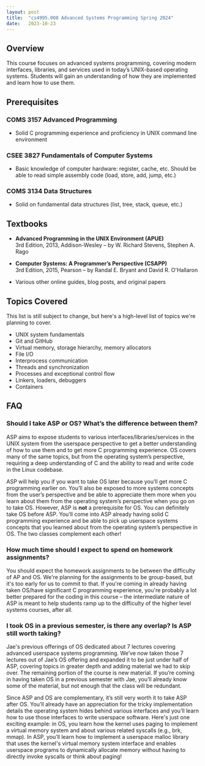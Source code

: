 ```yaml
---
layout: post
title:  "cs4995.008 Advanced Systems Programming Spring 2024"
date:   2023-10-23
---
```


Overview
--------
This course focuses on advanced systems programming, covering modern interfaces,
libraries, and services used in today’s UNIX-based operating systems. Students
will gain an understanding of how they are implemented and learn how to use
them.

Prerequisites
-------------
### COMS 3157 Advanced Programming
* Solid C programming experience and proficiency in UNIX command line
  environment

### CSEE 3827 Fundamentals of Computer Systems
* Basic knowledge of computer hardware: register, cache, etc. Should be able to
  read simple assembly code (load, store, add, jump, etc.)

### COMS 3134 Data Structures
* Solid on fundamental data structures (list, tree, stack, queue, etc.)

Textbooks
---------
* **Advanced Programming in the UNIX Environment (APUE)**  
  3rd Edition, 2013, Addison-Wesley – by W. Richard Stevens, Stephen A. Rago


* **Computer Systems: A Programmer’s Perspective (CSAPP)**  
  3rd Edition, 2015, Pearson – by Randal E. Bryant and David R. O'Hallaron

* Various other online guides, blog posts, and original papers

Topics Covered
--------------
This list is still subject to change, but here's a high-level list of topics
we're planning to cover.

* UNIX system fundamentals
* Git and GitHub
* Virtual memory, storage hierarchy, memory allocators
* File I/O
* Interprocess communication
* Threads and synchronization
* Processes and exceptional control flow
* Linkers, loaders, debuggers
* Containers

FAQ
---
### Should I take ASP or OS? What’s the difference between them?

ASP aims to expose students to various interfaces/libraries/services in the UNIX
system from the userspace perspective to get a better understanding of how to
use them and to get more C programming experience. OS covers many of the same
topics, but from the operating system’s perspective, requiring a deep
understanding of C and the ability to read and write code in the Linux codebase.

ASP will help you if you want to take OS later because you’ll get more C
programming earlier on. You’ll also be exposed to more systems concepts from the
user’s perspective and be able to appreciate them more when you learn about them
from the operating system’s perspective when you go on to take OS. However, ASP
is **not** a prerequisite for OS. You can definitely take OS before ASP. You’ll
come into ASP already having solid C programming experience and be able to pick
up userspace systems concepts that you learned about from the operating system’s
perspective in OS. The two classes complement each other!

### How much time should I expect to spend on homework assignments?

You should expect the homework assignments to be between the difficulty of AP
and OS. We're planning for the assignments to be group-based, but it's too early
for us to commit to that. If you're coming in already having taken OS/have
significant C programming experience, you're probably a lot better prepared for
the coding in this course – the intermediate nature of ASP is meant to help
students ramp up to the difficulty of the higher level systems courses, after
all. 

### I took OS in a previous semester, is there any overlap? Is ASP still worth taking?

Jae's previous offerings of OS dedicated about 7 lectures covering advanced
userspace systems programming. We’ve now taken those 7 lectures out of Jae’s OS
offering and expanded it to be just under half of ASP, covering topics in
greater depth and adding material we had to skip over. The remaining portion of
the course is new material. If you’re coming in having taken OS in a previous
semester with Jae, you’ll already know some of the material, but not enough that
the class will be redundant.

Since ASP and OS are complementary, it’s still very worth it to take ASP after
OS. You’ll already have an appreciation for the tricky implementation details
the operating system hides behind various interfaces and you’ll learn how to use
those interfaces to write userspace software. Here's just one exciting example:
in OS, you learn how the kernel uses paging to implement a virtual memory system
and about various related syscalls (e.g., brk, mmap). In ASP, you’ll learn how
to implement a userspace malloc library that uses the kernel's virtual memory
system interface and enables userspace programs to dynamically allocate memory
without having to directly invoke syscalls or think about paging!
